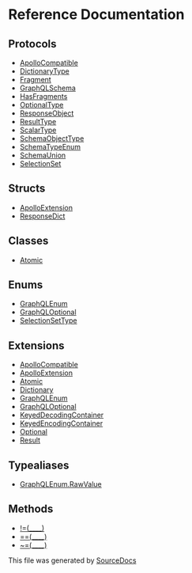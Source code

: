 # Reference Documentation

## Protocols

-   [ApolloCompatible](protocols/ApolloCompatible/)
-   [DictionaryType](protocols/DictionaryType/)
-   [Fragment](protocols/Fragment/)
-   [GraphQLSchema](protocols/GraphQLSchema/)
-   [HasFragments](protocols/HasFragments/)
-   [OptionalType](protocols/OptionalType/)
-   [ResponseObject](protocols/ResponseObject/)
-   [ResultType](protocols/ResultType/)
-   [ScalarType](protocols/ScalarType/)
-   [SchemaObjectType](protocols/SchemaObjectType/)
-   [SchemaTypeEnum](protocols/SchemaTypeEnum/)
-   [SchemaUnion](protocols/SchemaUnion/)
-   [SelectionSet](protocols/SelectionSet/)

## Structs

-   [ApolloExtension](structs/ApolloExtension/)
-   [ResponseDict](structs/ResponseDict/)

## Classes

-   [Atomic](classes/Atomic/)

## Enums

-   [GraphQLEnum](enums/GraphQLEnum/)
-   [GraphQLOptional](enums/GraphQLOptional/)
-   [SelectionSetType](enums/SelectionSetType/)

## Extensions

-   [ApolloCompatible](extensions/ApolloCompatible/)
-   [ApolloExtension](extensions/ApolloExtension/)
-   [Atomic](extensions/Atomic/)
-   [Dictionary](extensions/Dictionary/)
-   [GraphQLEnum](extensions/GraphQLEnum/)
-   [GraphQLOptional](extensions/GraphQLOptional/)
-   [KeyedDecodingContainer](extensions/KeyedDecodingContainer/)
-   [KeyedEncodingContainer](extensions/KeyedEncodingContainer/)
-   [Optional](extensions/Optional/)
-   [Result](extensions/Result/)

## Typealiases

-   [GraphQLEnum.RawValue](typealiases/GraphQLEnum.RawValue/)

## Methods

-   [!=(____)](methods/!=(____)/)
-   [==(____)](methods/==(____)/)
-   [~=(____)](methods/~=(____)/)

This file was generated by [SourceDocs](https://github.com/eneko/SourceDocs)